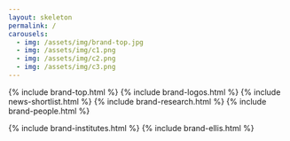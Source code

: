 ```yaml
---
layout: skeleton
permalink: /
carousels:
  - img: /assets/img/brand-top.jpg
  - img: /assets/img/c1.png
  - img: /assets/img/c2.png
  - img: /assets/img/c3.png
---
```


{% include brand-top.html %}
{% include brand-logos.html %}
{% include news-shortlist.html %}
{% include brand-research.html %}
{% include brand-people.html %}

{% include brand-institutes.html %}
{% include brand-ellis.html %}